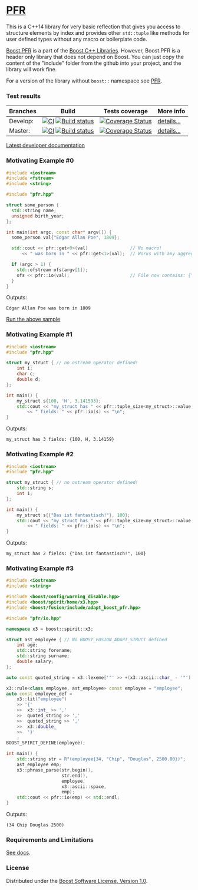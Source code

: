 # [PFR](https://apolukhin.github.io/pfr_non_boost/)

This is a C++14 library for very basic reflection that gives you access to structure elements by index and provides other `std::tuple` like methods for user defined types without any macro or boilerplate code.

[Boost.PFR](https://boost.org/libs/pfr) is a part of the [Boost C++ Libraries](https://github.com/boostorg). However, Boost.PFR is a header only library that does not depend on Boost. You can just copy the content of the "include" folder from the
github into your project, and the library will work fine.

For a version of the library without `boost::` namespace see [PFR](https://github.com/apolukhin/pfr_non_boost).

### Test results

 Branches | Build                                                                                                                                                                                                                                                                                                                      | Tests coverage                                                                                                                                                       | More info                                                                        
----------|----------------------------------------------------------------------------------------------------------------------------------------------------------------------------------------------------------------------------------------------------------------------------------------------------------------------------|----------------------------------------------------------------------------------------------------------------------------------------------------------------------|----------------------------------------------------------------------------------
 Develop: | [![CI](https://github.com/boostorg/pfr/actions/workflows/ci.yml/badge.svg?branch=develop)](https://github.com/boostorg/pfr/actions/workflows/ci.yml) [![Build status](https://ci.appveyor.com/api/projects/status/0mavmnkdmltcdmqa/branch/develop?svg=true)](https://ci.appveyor.com/project/apolukhin/pfr/branch/develop) | [![Coverage Status](https://coveralls.io/repos/github/apolukhin/magic_get/badge.png?branch=develop)](https://coveralls.io/github/apolukhin/magic_get?branch=develop) | [details...](https://www.boost.org/development/tests/develop/developer/pfr.html) 
 Master:  | [![CI](https://github.com/boostorg/pfr/actions/workflows/ci.yml/badge.svg?branch=master)](https://github.com/boostorg/pfr/actions/workflows/ci.yml) [![Build status](https://ci.appveyor.com/api/projects/status/0mavmnkdmltcdmqa/branch/master?svg=true)](https://ci.appveyor.com/project/apolukhin/pfr/branch/master)    | [![Coverage Status](https://coveralls.io/repos/github/apolukhin/magic_get/badge.png?branch=master)](https://coveralls.io/github/apolukhin/magic_get?branch=master)   | [details...](https://www.boost.org/development/tests/master/developer/pfr.html)  

[Latest developer documentation](https://www.boost.org/doc/libs/develop/doc/html/boost_pfr.html)

### Motivating Example #0

```c++
#include <iostream>
#include <fstream>
#include <string>

#include "pfr.hpp"

struct some_person {
  std::string name;
  unsigned birth_year;
};

int main(int argc, const char* argv[]) {
  some_person val{"Edgar Allan Poe", 1809};

  std::cout << pfr::get<0>(val)                // No macro!
      << " was born in " << pfr::get<1>(val);  // Works with any aggregate initializables!

  if (argc > 1) {
    std::ofstream ofs(argv[1]);
    ofs << pfr::io(val);                       // File now contains: {"Edgar Allan Poe", 1809}
  }
}
```

Outputs:

```
Edgar Allan Poe was born in 1809
```

[Run the above sample](https://godbolt.org/z/PfYsWKb7v)

### Motivating Example #1

```c++
#include <iostream>
#include "pfr.hpp"

struct my_struct { // no ostream operator defined!
    int i;
    char c;
    double d;
};

int main() {
    my_struct s{100, 'H', 3.141593};
    std::cout << "my_struct has " << pfr::tuple_size<my_struct>::value
        << " fields: " << pfr::io(s) << "\n";
}

```

Outputs:

```
my_struct has 3 fields: {100, H, 3.14159}
```

### Motivating Example #2

```c++
#include <iostream>
#include "pfr.hpp"

struct my_struct { // no ostream operator defined!
    std::string s;
    int i;
};

int main() {
    my_struct s{{"Das ist fantastisch!"}, 100};
    std::cout << "my_struct has " << pfr::tuple_size<my_struct>::value
        << " fields: " << pfr::io(s) << "\n";
}

```

Outputs:

```
my_struct has 2 fields: {"Das ist fantastisch!", 100}
```

### Motivating Example #3

```c++
#include <iostream>
#include <string>

#include <boost/config/warning_disable.hpp>
#include <boost/spirit/home/x3.hpp>
#include <boost/fusion/include/adapt_boost_pfr.hpp>

#include "pfr/io.hpp"

namespace x3 = boost::spirit::x3;

struct ast_employee { // No BOOST_FUSION_ADAPT_STRUCT defined
    int age;
    std::string forename;
    std::string surname;
    double salary;
};

auto const quoted_string = x3::lexeme['"' >> +(x3::ascii::char_ - '"') >> '"'];

x3::rule<class employee, ast_employee> const employee = "employee";
auto const employee_def =
    x3::lit("employee")
    >> '{'
    >>  x3::int_ >> ','
    >>  quoted_string >> ','
    >>  quoted_string >> ','
    >>  x3::double_
    >>  '}'
    ;
BOOST_SPIRIT_DEFINE(employee);

int main() {
    std::string str = R"(employee{34, "Chip", "Douglas", 2500.00})";
    ast_employee emp;
    x3::phrase_parse(str.begin(),
                     str.end(),
                     employee,
                     x3::ascii::space,
                     emp);
    std::cout << pfr::io(emp) << std::endl;
}

```

Outputs:

```
(34 Chip Douglas 2500)
```

### Requirements and Limitations

[See docs](https://www.boost.org/doc/libs/develop/doc/html/boost_pfr.html).

### License

Distributed under the [Boost Software License, Version 1.0](https://boost.org/LICENSE_1_0.txt).
